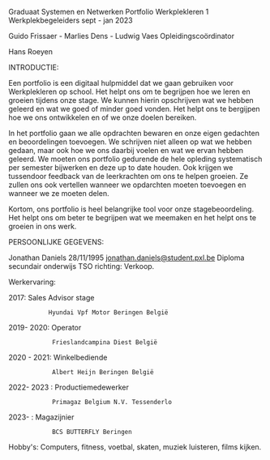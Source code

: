 
Graduaat Systemen en Netwerken
Portfolio Werkplekleren 1
Werkplekbegeleiders sept - jan 2023

Guido Frissaer - Marlies Dens - Ludwig Vaes
Opleidingscoördinator

Hans Roeyen



INTRODUCTIE:

Een portfolio is een digitaal hulpmiddel dat we gaan gebruiken voor Werkplekleren op school. Het helpt ons om te begrijpen hoe we leren en groeien tijdens onze stage. We kunnen hierin opschrijven wat we hebben geleerd en wat we goed of minder goed vonden. Het helpt ons te bergijpen hoe we ons ontwikkelen en of we onze doelen bereiken.

In het portfolio gaan we alle opdrachten bewaren en onze eigen gedachten en beoordelingen toevoegen. We schrijven niet alleen op wat we hebben gedaan, maar ook hoe we ons daarbij voelen en wat we ervan hebben geleerd. We moeten ons portfolio gedurende de hele opleding systematisch per semester bijwerken en deze up to date houden. Ook krijgen we tussendoor feedback van de leerkrachten om ons te helpen groeien. Ze zullen ons ook vertellen wanneer we opdarchten moeten toevoegen en wanneer we ze moeten delen.

Kortom, ons portfolio is heel belangrijke tool voor onze stagebeoordeling. Het helpt ons om beter te begrijpen wat we meemaken en het helpt ons te groeien in ons werk.


PERSOONLIJKE GEGEVENS:

Jonathan Daniels 28/11/1995
jonathan.daniels@student.pxl.be
Diploma secundair onderwijs TSO richting: Verkoop.

Werkervaring: 

2017: Sales Advisor stage    

               Hyundai Vpf Motor Beringen België 

                                                        
2019- 2020: Operator 

                Frieslandcampina Diest België 

                                                     
2020 - 2021: Winkelbediende                                                       

                Albert Heijn Beringen België 

                                                      

2022- 2023 : Productiemedewerker 

                Primagaz Belgium N.V. Tessenderlo 

 

2023- :  Magazijnier 

                BCS BUTTERFLY Beringen

Hobby's: Computers, fitness, voetbal, skaten, muziek luisteren, films kijken.

 


